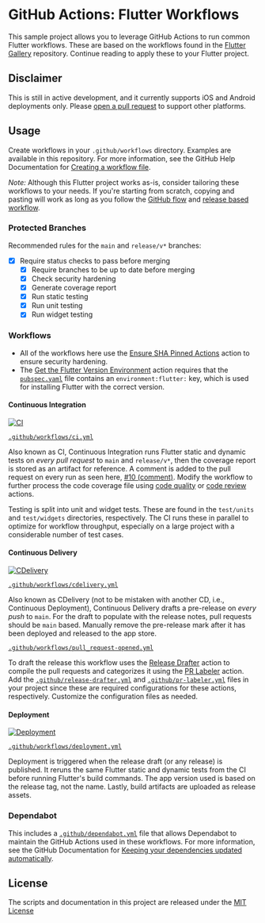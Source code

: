 # GitHub Actions: Flutter Workflows

This sample project allows you to leverage GitHub Actions to run common Flutter workflows. These are based on the workflows found in the [Flutter Gallery](https://github.com/flutter/gallery) repository. Continue reading to apply these to your Flutter project.

## Disclaimer
This is still in active development, and it currently supports iOS and Android deployments only. Please [open a pull request](CONTRIBUTING.md) to support other platforms.

## Usage

Create workflows in your `.github/workflows` directory. Examples are available in this repository. For more information, see the GitHub Help Documentation for [Creating a workflow file](https://help.github.com/en/articles/configuring-a-workflow#creating-a-workflow-file).

*Note:* Although this Flutter project works as-is, consider tailoring these workflows to your needs. If you're starting from scratch, copying and pasting will work as long as you follow the [GitHub flow](https://guides.github.com/introduction/flow/) and [release based workflow](https://lab.github.com/githubtraining/create-a-release-based-workflow).

### Protected Branches
Recommended rules for the `main` and `release/v*` branches:
- [x] Require status checks to pass before merging
  - [x] Require branches to be up to date before merging
  - [x] Check security hardening
  - [x] Generate coverage report
  - [x] Run static testing
  - [x] Run unit testing
  - [x] Run widget testing

### Workflows

- All of the workflows here use the [Ensure SHA Pinned Actions](https://github.com/marketplace/actions/ensure-sha-pinned-actions) action to ensure security hardening.
- The [Get the Flutter Version Environment](https://github.com/marketplace/actions/get-the-flutter-version-environment) action requires that the [`pubspec.yaml`](../pubspec.yaml#L22) file contains an `environment:flutter:` key, which is used for installing Flutter with the correct version.

#### Continuous Integration
[![CI](https://github.com/zgosalvez/github-actions-flutter-workflow/workflows/CI/badge.svg)](https://github.com/zgosalvez/github-actions-flutter-workflow/actions?query=workflow%3ACI)

[`.github/workflows/ci.yml`](workflows/ci.yml)

Also known as CI, Continuous Integration runs Flutter static and dynamic tests on *every pull request* to `main` and `release/v*`, then the coverage report is stored as an artifact for reference. A comment is added to the pull request on every run as seen here, [#10 (comment)](https://github.com/zgosalvez/github-actions-flutter-workflows/pull/10#issuecomment-753592566). Modify the workflow to further process the code coverage file using [code quality](https://github.com/marketplace?type=actions) or [code review](https://github.com/marketplace?category=code-review&type=actions) actions.

Testing is split into unit and widget tests. These are found in the `test/units` and `test/widgets` directories, respectively. The CI runs these in parallel to optimize for workflow throughput, especially on a large project with a considerable number of test cases.

#### Continuous Delivery
[![CDelivery](https://github.com/zgosalvez/github-actions-flutter-workflow/workflows/CDelivery/badge.svg)](https://github.com/zgosalvez/github-actions-flutter-workflow/actions?query=workflow%3ACDelivery)

[`.github/workflows/cdelivery.yml`](workflows/cdelivery.yml)

Also known as CDelivery (not to be mistaken with another CD, i.e., Continuous Deployment), Continuous Delivery drafts a pre-release on *every push* to `main`. For the draft to populate with the release notes, pull requests should be `main` based. Manually remove the pre-release mark after it has been deployed and released to the app store.

[`.github/workflows/pull_request-opened.yml`](workflows/pull_request-opened.yml)

To draft the release this workflow uses the [Release Drafter](https://github.com/marketplace/actions/release-drafter) action to compile the pull requests and categorizes it using the [PR Labeler](https://github.com/marketplace/actions/pr-labeler) action. Add the [`.github/release-drafter.yml`](release-drafter.yml) and [`.github/pr-labeler.yml`](pr-labeler.yml) files in your project since these are required configurations for these actions, respectively. Customize the configuration files as needed.

#### Deployment
[![Deployment](https://github.com/zgosalvez/github-actions-flutter-workflow/workflows/Deployment/badge.svg)](https://github.com/zgosalvez/github-actions-flutter-workflow/actions?query=workflow%3ADeployment)

[`.github/workflows/deployment.yml`](workflows/deployment.yml)

Deployment is triggered when the release draft (or any release) is published. It reruns the same Flutter static and dynamic tests from the CI before running Flutter's build commands. The app version used is based on the release tag, not the name. Lastly, build artifacts are uploaded as release assets.

### Dependabot

This includes a [`.github/dependabot.yml`](dependabot.yml) file that allows Dependabot to maintain the GitHub Actions used in these workflows. For more information, see the GitHub Documentation for [Keeping your dependencies updated automatically](https://docs.github.com/en/github/administering-a-repository/keeping-your-dependencies-updated-automatically).

## License
The scripts and documentation in this project are released under the [MIT License](LICENSE)